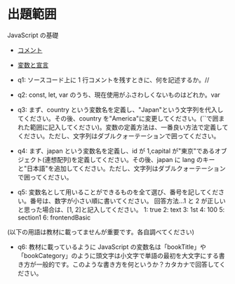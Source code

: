 # 出題範囲

JavaScript の基礎

- [コメント](https://jsprimer.net/basic/comments/)
- [変数と宣言](https://jsprimer.net/basic/variables/)

- q1: ソースコード上に 1 行コメントを残すときに、何を記述するか。//

- q2: const, let, var のうち、現在使用がふさわしくないものはどれか。var

- q3: まず、country という変数名を定義し、"Japan"という文字列を代入してください。その後、country を"America"に変更してください。(``で囲まれた範囲に記入してください)。変数の定義方法は、一番良い方法で定義してください。ただし、文字列はダブルクォーテーションで囲ってください。

- q4: まず、japan という変数名を定義し、id が 1,capital が"東京"であるオブジェクト(連想配列)を定義してください。その後、japan に lang のキーと"日本語"を追加してください。ただし、文字列はダブルクォーテーションで囲ってください。

- q5: 変数名として用いることができるものを全て選び、番号を記してください。番号は、数字が小さい順に書いてください。
  回答方法...1 と 2 が正しいと思った場合は、[1, 2]と記入してください。
  1: true
  2: text
  3: 1st
  4: 100
  5: section1
  6: frontendBasic

(以下の用語は教材に載ってませんが重要です。各自調べてください)

- q6: 教材に載っているように JavaScript の変数名は「bookTitle」や「bookCategory」のように頭文字は小文字で単語の最初を大文字にする書き方が一般的です。このような書き方を何というか？カタカナで回答してください。

